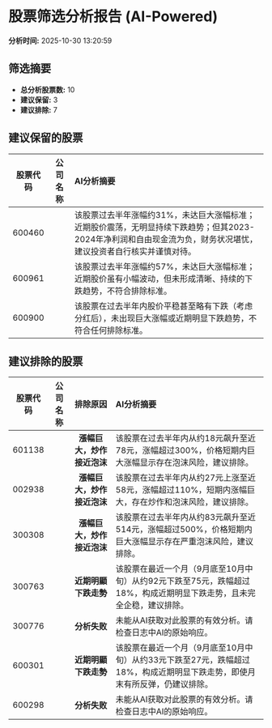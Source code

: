 # 股票筛选分析报告 (AI-Powered)

**分析时间:** 2025-10-30 13:20:59

## 筛选摘要

- **总分析股票数:** 10
- **建议保留:** 3
- **建议排除:** 7

## 建议保留的股票

| 股票代码 | 公司名称 | AI分析摘要 |
|:---:|:---:|:---|
| 600460 |  | 该股票过去半年涨幅约31%，未达巨大涨幅标准；近期股价震荡，无明显持续下跌趋势；但其2023-2024年净利润和自由现金流为负，财务状况堪忧，建议投资者自行核实并谨慎对待。 |
| 600961 |  | 该股票过去半年涨幅约57%，未达巨大涨幅标准；近期股价虽有小幅波动，但未形成清晰、持续的下跌趋势，不符合排除标准。 |
| 600900 |  | 该股票在过去半年内股价平稳甚至略有下跌（考虑分红后），未出现巨大涨幅或近期明显下跌趋势，不符合任何排除标准。 |

## 建议排除的股票

| 股票代码 | 公司名称 | 排除原因 | AI分析摘要 |
|:---:|:---:|:---:|:---|
| 601138 |  | **漲幅巨大，炒作接近泡沫** | 该股票在过去半年内从约18元飙升至近78元，涨幅超过300%，价格短期内巨大涨幅显示存在泡沫风险，建议排除。 |
| 002938 |  | **漲幅巨大，炒作接近泡沫** | 该股票在过去半年内从约27元上涨至近58元，涨幅超过110%，短期内涨幅巨大，存在炒作和泡沫风险，建议排除。 |
| 300308 |  | **漲幅巨大，炒作接近泡沫** | 该股票在过去半年内从约83元飙升至近514元，涨幅超过500%，价格短期内巨大涨幅显示存在严重泡沫风险，建议排除。 |
| 300763 |  | **近期明顯下跌走勢** | 该股票在最近一个月（9月底至10月中旬）从约92元下跌至75元，跌幅超过18%，构成近期明显下跌走势，且未完全企稳，建议排除。 |
| 300776 |  | **分析失败** | 未能从AI获取对此股票的有效分析。请检查日志中AI的原始响应。 |
| 600301 |  | **近期明顯下跌走勢** | 该股票在最近一个月（9月底至10月中旬）从约33元下跌至27元，跌幅超过18%，构成近期明显下跌走势，即使月末有所反弹，仍建议排除。 |
| 600298 |  | **分析失败** | 未能从AI获取对此股票的有效分析。请检查日志中AI的原始响应。 |
